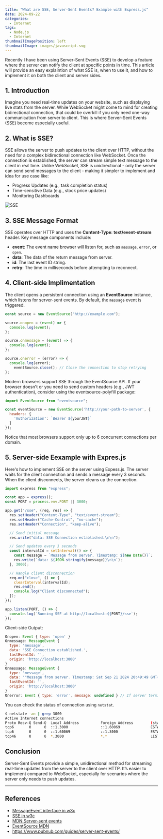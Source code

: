 ```yaml
---
title: "What are SSE, Server-Sent Events? Example with Express.js"
date: 2024-09-22
categories:
  - Internet
tags:
  - Node.js
  - Internet
thumbnailImagePosition: left
thumbnailImage: images/javascript.svg
---
```

Recently I have been using Server-Sent Events (SSE) to develop a feature where the server can notify the client at specific points in time. This article will   provide an easy explaintion of what SSE is, when to use it, and how to implement it on both the client and server sides.

## 1. Introduction
Imagine you need real-time updates on your website, such as displaying live stats from the server. While WebSocket might come to mind for creating bidirectional connection, that could be overkill if you only need one-way communication from server to client. This is where Server-Sent Events (SSE) become especially useful.

## 2. What is SSE?
SSE allows the server to push updates to the client over HTTP, without the need for a complex bidirectional connection like WebSocket. Once the connection is established, the server can stream simple text message to the client in real time. Unlike WebSocket, SSE is unidirectional - only the server can send send messages to the client - making it simpler to implement and idea for use case like:
- Progress Updates (e.g., task completion status)
- Time-sensitive Data (e.g., stock price updates)
- Monitoring Dashboards

![SSE](/images/sse2.png)

## 3. SSE Message Format
SSE operates over HTTP and uses the **Content-Type: text/event-stream** header. Key message components include:
- **event**: The event name browser will listen for, such as `message`, `error`, or `open`.
- **data**: The data of the return message from server.
- **id**: The last event ID string.
- **retry**: The time in milliseconds before attempting to reconnect.

## 4. Client-side Implimentation
The client opens a persistent connection using an **EventSource** instance, which listens for server-sent events. By default, the `message` event is triggered.

```javascript
const source = new EventSource("http://example.com");

source.onopen = (event) => {
  console.log(event);
};

source.onmessage = (event) => {
  console.log(event);
};

source.onerror = (error) => {
  console.log(error);
	eventSource.close(); // Close the connection to stop retrying
};
```
Modern browsers support SSE through the EventSource API. If your browser doesn't or you need to send custom headers (e.g., JWT authentication), consider using the eventsource-polyfill package:

```javascript
import EventSource from "eventsource";

const eventSource = new EventSource('http://your-path-to-server', {
  headers: {
    'Authorization': `Bearer ${yourJWT}`
  }
});
```
Notice that most browsers support only up to 6 concurrent connections per domain.

## 5. Server-side Eexample with Expres.js
Here's how to implement SSE on the server using Expess.js. The server waits for the client connection and sends a message every 3 seconds. When the client disconnects, the server cleans up the connection.
```javascript
import express from "express";

const app = express();
const PORT = process.env.PORT || 3000;

app.get("/sse", (req, res) => {
  res.setHeader("Content-Type", "text/event-stream");
  res.setHeader("Cache-Control", "no-cache");
  res.setHeader("Connection", "keep-alive");

  // Send initial message
  res.write("data: SSE Connection established.\n\n");

  // Send updates every 3 seconds
  const intervalId = setInterval(() => {
    const message = `Message from server. Timestamp: ${new Date()}`;
    res.write(`data: ${JSON.stringify(message)}\n\n`);
  }, 3000);

  // Hangle client disconnection
  req.on("close", () => {
    clearInterval(intervalId);
    res.end();
    console.log("Client disconnected");
  });
});

app.listen(PORT, () => {
  console.log(`Running SSE at http://localhost:${PORT}/sse`);
});
```
Client-side Output:

```javascript
Onopen: Event { type: 'open' }
Onmessage: MessageEvent {
  type: 'message',
  data: 'SSE Connection established.',
  lastEventId: '',
  origin: 'http://localhost:3000'
}
Onmessage: MessageEvent {
  type: 'message',
  data: '"Message from server. Timestamp: Sat Sep 21 2024 20:49:49 GMT+0800 (Taipei Standard Time)"',
  lastEventId: '',
  origin: 'http://localhost:3000'
}
Onerror: Event { type: 'error', message: undefined } // If server terminate the connection
```

You can check the status of connection using `netstat`.

```bash
$ netstate -an | grep 3000
Active Internet connections
Proto Recv-Q Send-Q  Local Address          Foreign Address        (state)
tcp6       0      0  ::1.3000               ::1.60069              ESTABLISHED
tcp6       0      0  ::1.60069              ::1.3000               ESTABLISHED
tcp46      0      0  *.3000                 *.*                    LISTEN
```

## Conclusion
Server-Sent Events provide a simple, unidirectional method for streaming real-time updates from the server to the client over HTTP. It’s easier to implement compared to WebSocket, especially for scenarios where the server only needs to push updates.

---

## References

- [MessageEvent interface in w3c](https://html.spec.whatwg.org/multipage/comms.html#the-messageevent-interface)
- [SSE in w3c](https://html.spec.whatwg.org/multipage/server-sent-events.html)
- [MDN Server-sent events](https://developer.mozilla.org/en-US/docs/Web/API/Server-sent_events)
- [EventSource MDN](https://developer.mozilla.org/en-US/docs/Web/API/EventSource)
- https://www.pubnub.com/guides/server-sent-events/
